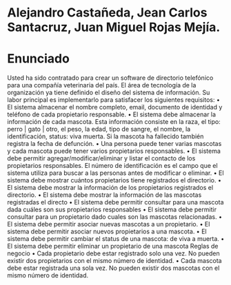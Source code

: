 # Alejandro Castañeda, Jean Carlos Santacruz, Juan Miguel Rojas Mejía.
# Enunciado
Usted ha sido contratado para crear un software de directorio telefónico para una compañía veterinaria del país. El
área de tecnología de la organización ya tiene definido el diseño del sistema de información. Su labor principal es
implementarlo para satisfacer los siguientes requisitos:
• El sistema almacenar el nombre completo, email, documento de identidad y teléfono de cada propietario
responsable.
• El sistema debe almacenar la información de cada mascota. Esta información consiste en la raza, el tipo:
perro | gato | otro, el peso, la edad, tipo de sangre, el nombre, la identificación, status: viva muerta. Si la
mascota ha fallecido también registra la fecha de defunción.
• Una persona puede tener varias mascotas y cada mascota puede tener varios propietarios responsables.
• El sistema debe permitir agregar/modificar/eliminar y listar el contacto de los propietarios responsables.
El número de identificación es el campo que el sistema utiliza para buscar a las personas antes de
modificar o eliminar.
• El sistema debe mostrar cuántos propietarios tiene registrados el directorio.
• El sistema debe mostrar la información de los propietarios registrados el directorio.
• El sistema debe mostrar la información de las mascotas registradas el directo
• El sistema debe permitir consultar para una mascota dada cuáles son sus propietarios responsables
• El sistema debe permitir consultar para un propietario dado cuales son las mascotas relacionadas.
• El sistema debe permitir asociar nuevas mascotas a un propietario.
• El sistema debe permitir asociar nuevos propietarios a una mascota.
• El sistema debe permitir cambiar el status de una mascota: de viva a muerta.
• El sistema debe permitir eliminar un propietario de una mascota
Reglas de negocio
• Cada propietario debe estar registrado solo una vez. No pueden existir dos propietarios con el mismo
número de identidad.
• Cada mascota debe estar registrada una sola vez. No pueden existir dos mascotas con el mismo número
de identidad.
